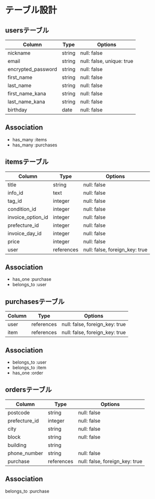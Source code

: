 # テーブル設計

## usersテーブル

| Column                | Type   | Options                   |
| --------------------- | ------ | ------------------------- |
| nickname              | string | null: false               |
| email                 | string | null: false, unique: true |
| encrypted_password    | string | null: false               |
| first_name            | string | null: false               |
| last_name             | string | null: false               |
| first_name_kana       | string | null: false               |
| last_name_kana        | string | null: false               |
| birthday              | date   | null: false               |

## Association

- has_many :items
- has_many :purchases

## itemsテーブル

| Column             | Type       | Options                        |
| ------------------ | ---------- | ------------------------------ |
| title              | string     | null: false                    |
| info_id            | text       | null: false                    |
| tag_id             | integer    | null: false                    |
| condition_id       | integer    | null: false                    |
| invoice_option_id  | integer    | null: false                    |
| prefecture_id      | integer    | null: false                    |
| invoice_day_id     | integer    | null: false                    |
| price              | integer    | null: false                    |
| user               | references | null: false, foreign_key: true |

## Association

- has_one :purchase
- belongs_to :user

## purchasesテーブル

| Column   | Type       | Options                        |
| -------- | ---------- | ------------------------------ |
| user     | references | null: false, foreign_key: true |
| item     | references | null: false, foreign_key: true |

## Association

- belongs_to :user
- belongs_to :item
- has_one :order

## ordersテーブル

| Column             | Type       | Options                        |
| ------------------ | ---------- | ------------------------------ |
| postcode           | string     | null: false                    |
| prefecture_id      | integer    | null: false                    |
| city               | string     | null: false                    |
| block              | string     | null: false                    |
| building           | string     |                                |
| phone_number       | string     | null: false                    |
| purchase           | references | null: false, foreign_key: true |

## Association

belongs_to :purchase